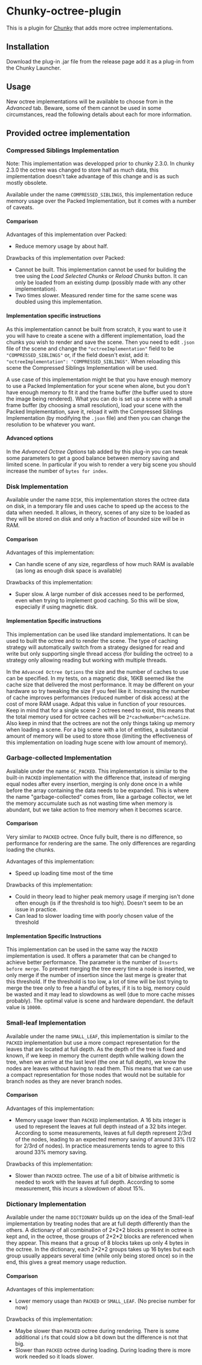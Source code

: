 # Chunky-octree-plugin
This is a plugin for [Chunky][chunky] that adds more octree implementations.

## Installation
Download the plug-in .jar file from the release page add it as a plug-in from the Chunky Launcher.

## Usage
New octree implementations will be available to choose from in the _Advanced_ tab.
Beware, some of them cannot be used in some circumstances, read the following details about each for more information.

## Provided octree implementation

### Compressed Siblings Implementation
Note: This implementation was developped prior to chunky 2.3.0. In chunky 2.3.0 the octree was changed
to store half as much data, this implementation doesn't take advantage of this change and is as such mostly obsolete.

Available under the name `COMPRESSED_SIBLINGS`, this implementation reduce memory usage over
the Packed Implementation, but it comes with a number of caveats.

#### Comparison

Advantages of this implementation over Packed:
 - Reduce memory usage by about half.
 
Drawbacks of this implementation over Packed:
 - Cannot be built. This implementation cannot be used for building the tree using the _Load Selected Chunks_ or _Reload Chunks_ button.
   It can only be loaded from an existing dump (possibly made with any other implementation).
 - Two times slower. Measured render time for the same scene was doubled using this implementation. 

#### Implementation specific instructions

As this implementation cannot be built from scratch, it you want to use it you will have to
create a scene with a different implementation, load the chunks you wish to render and save the scene.
Then you need to edit `.json` file of the scene and change the `"octreeImplementation"` field to be 
`"COMPRESSED_SIBLINGS"` or, if the field doesn't exist, add it: `"octreeImplementation": "COMPRESSED_SIBLINGS"`.
When reloading this scene the Compressed Siblings Implementation will be used.

A use case of this implementation might be that you have enough memory to use a Packed Implementation
for your scene when alone, but you don't have enough memory to fit it and the frame buffer
(the buffer used to store the image being rendered). What you can do is set up a scene with
a small frame buffer (by choosing a small resolution), load your scene with the Packed Implementation, save it,
reload it with the Compressed Siblings Implementation (by modifying the `.json` file) and then you can change
the resolution to be whatever you want. 

#### Advanced options

In the _Advanced Octree Options_ tab added by this plug-in you can tweak some parameters to get
a good balance between memory saving and limited scene. In particular if you wish to render a very big scene
you should increase the number of `bytes for index`.

### Disk Implementation
Available under the name `DISK`, this implementation stores the octree data on disk, in a temporary file
and uses cache to speed up the access to the data when needed. It allows, in theory, scenes of any size
to be loaded as they will be stored on disk and only a fraction of bounded size will be in RAM.

#### Comparison
Advantages of this implementation:
 - Can handle scene of any size, regardless of how much RAM is available (as long as enough disk space is available)

Drawbacks of this implementation:
 - Super slow. A large number of disk accesses need to be performed, even when trying to implement good caching. So
 this will be slow, especially if using magnetic disk.
 
#### Implementation Specific instructions
This implementation can be used like standard implementations. It can be used to built the octree and to render the scene.
The type of caching strategy will automatically switch from a strategy designed for read and write
but only supporting single thread access (for building the octree) to a strategy only allowing reading
but working with multiple threads.

 In the `Advanced Octree Options` the size and the number of caches to use can be specified. In my tests, on a magnetic disk,
 16KB seemed like the cache size that delivered the most performance. It may be different on your hardware so try tweaking the size if you feel like it.
 Increasing the number of cache improves performances (reduced number of disk access) at the cost of more RAM usage. Adpat this value
 in function of your resources. Keep in mind that for a single scene 2 octrees need to exist, this means
 that the total memory used for octree caches will be `2*cacheNumber*cacheSize`.
 Also keep in mind that the octrees are not the only things taking up memory when loading a scene.
 For a big scene with a lot of entities, a substancial amount of memory will be used to store those (limiting 
 the effectiveness of this implementation on loading huge scene with low amount of memory).

### Garbage-collected Implementation
Available under the name `GC_PACKED`. This implementation is similar to the built-in `PACKED` implementation 
with the difference that, instead of merging equal nodes after every insertion, merging is only done once in a while
before the array containing the data needs to be expanded. This is where the name "garbage-collected" comes from, 
like a garbage collector, we let the memory accumulate such as not wasting time when memory is abundant, but
we take action to free memory when it becomes scarce.

#### Comparison
Very similar to `PACKED` octree. Once fully built, there is no difference, so performance for rendering are the same.
The only differences are regarding loading the chunks.

Advantages of this implementation:
 - Speed up loading time most of the time
 
Drawbacks of this implementation:
 - Could in theory lead to higher peak memory usage if merging isn't done often enough (is if the threshold is too high).
 Doesn't seem to be an issue in practice.
 - Can lead to slower loading time with poorly chosen value of the threshold
 
#### Implementation Specific Instructions
This implementation can be used in the same way the `PACKED` implementation is used. It offers a parameter that can be
 changed to achieve better performance. The parameter is the number of `Inserts before merge`. To prevent merging the tree every time 
 a node is inserted, we only merge if the number of insertion since the last merge is greater that this threshold.
 If the threshold is too low, a lot of time will be lost trying to merge the tree only to free a handful of bytes, if it is to
 big, memory could be wasted and it may lead to slowdowns as well (due to more cache misses probably). The
 optimal value is scene and hardware dependant. the default value is `10000`.

### Small-leaf Implementation
Available under the name `SMALL_LEAF`, this implementation is similar to the `PACKED`
implementation but use a more compact representation for the leaves that are located at full depth.
As the depth of the tree is fixed and known, if we keep in memory the current depth while walking down
the tree, when we arrive at the last level (the one at full depth), we know the nodes are
leaves without having to read them. This means that we can use a compact representation for
those nodes that would not be suitable for branch nodes as they are never branch nodes.

#### Comparison
Advantages of this implementation:
 - Memory usage lower than `PACKED` implementation. A 16 bits integer is used to represent
 the leaves at full depth instead of a 32 bits integer. According to some measurements, leaves at
 full depth represent 2/3rd of the nodes, leading to an expected memory saving of around 33% (1/2 for 2/3rd of nodes).
 In practice measurements tends to agree to this around 33% memory saving.
 
Drawbacks of this implementation:
 - Slower than `PACKED` octree. The use of a bit of bitwise arithmetic is needed to work with the leaves at full
 depth. According to some measurement, this incurs a slowdown of about 15%.

### Dictionary Implementation
Available under the name `DICTIONARY` builds up on the idea of the Small-leaf implementation
by treating nodes that are at full depth differently than the others.
A dictionary of all combination of 2\*2\*2 blocks present in octree is kept and, in 
the octree, those groups of 2\*2\*2 blocks are referenced when they appear.
This means that a group of 8 blocks takes up only 4 bytes in the octree.
In the dictionary, each 2\*2\*2 groups takes up 16 bytes but each group usually appears
several time (while only being stored once) so in the end, this gives a great memory usage reduction.

#### Comparison
Advantages of this implementation:
 - Lower memory usage than `PACKED` or `SMALL_LEAF`. (No precise number for now)
 
Drawbacks of this implementation:
 - Maybe slower than `PACKED` octree during rendering. There is some additional `if`s
 that could slow a bit down but the difference is not that big.
 - Slower than `PACKED` octree during loading. During loading there is more work needed
 so it loads slower.

[chunky]: https://chunky.llbit.se/